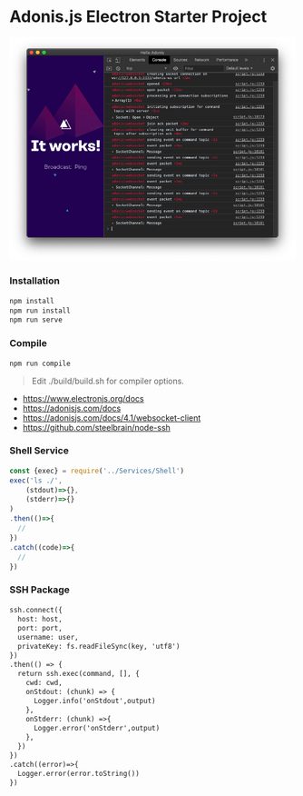 # Adonis.js Electron Starter Project

![Home](https://github.com/bayareawebpro/adonisjs-electron-starter/raw/master/preview.png)


### Installation
```js
npm install
npm run install
npm run serve
```

### Compile
```js
npm run compile
```

> Edit ./build/build.sh for compiler options.


- https://www.electronjs.org/docs
- https://adonisjs.com/docs
- https://adonisjs.com/docs/4.1/websocket-client
-  https://github.com/steelbrain/node-ssh

### Shell Service

```javascript
const {exec} = require('../Services/Shell')
exec('ls ./',
    (stdout)=>{},
    (stderr)=>{}
)
.then(()=>{
  //
})
.catch((code)=>{
  //
})
```

### SSH Package

```
ssh.connect({
  host: host,
  port: port,
  username: user,
  privateKey: fs.readFileSync(key, 'utf8')
})
.then(() => {
  return ssh.exec(command, [], {
    cwd: cwd,
    onStdout: (chunk) => {
      Logger.info('onStdout',output)
    },
    onStderr: (chunk) =>{
      Logger.error('onStderr',output)
    },
  })
})
.catch((error)=>{
  Logger.error(error.toString())
})
```
